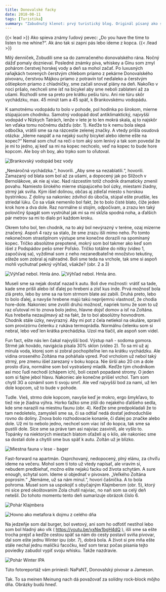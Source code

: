 ```yaml
---
title: Donovalské facky
date: 2018-08-11
tags: [Turistika]
summary: "Zabudnutý klenot: prvý turistický blog. Originál písaný ako správa na Messenger."
---
```


{{< lead >}}
Ako spieva známy ľudový pevec: „Do you have the time to listen to me whine?“. Ak áno tak si zapni pás lebo ideme z kopca.
{{< /lead >}}


Milý denníček,
Zobudili sme sa do zamračeného donovalského rána. Nočný dážď pomaly doznieval. Posledné známky piva, whiskey a Ginu som zmyl pohárom čerstvej horskej vody a deň sa mohol začať. Po luxusných raňajkách tvorených čerstvým chlebom priamo z pekárne Donovalského pivovaru, čerstvou Májkou priamo z potravín toť neďaleko a čerstvým oštiepkom priamo z chladničky, sme začali snovať plány na deň. Nakoľko v noci pršalo, nechceli sme ísť na bicykel aby sme neboli zablatení až za ušami. Rozhodli sme sa preto pre krátku pešiu túru. Ani nie túru skôr vychádzku, max. 45 minút tam a 45 späť, k Brankovskému vodopádu.

K samotnému vodopádu to bolo v pohode, pol hodinka po širokom, mierne stúpajúcom chodníku. Samotný vodopád dosť antiklimaktický, najvyšší vodopád v Nízkych Tatrách, lenže v lete je to len mokrá skala, aj to najskôr len vďaka tomu nočnému dažďu (obr. 1). Keďže to k nemu bola slepá odbočka, vrátili sme sa na rázcestie zelenej značky. A vtedy prišla osudová otázka: „Ideme naspäť a na nejaký suchý bicykel alebo ideme ešte na kopec?“ Nemal som chuť na reči o tom aký som lenivý a tak som povedal že je mi to jedno, aj keď sa mi na kopec nechcelo, veď na kopec to bude hore kopcom. Ale boy oh boy, ako trpko som to oľutoval.

![Brankovský vodopád bez vody](obr-1-brankovsky-vdp.jpg "Brankovský vodopád, najvyšší vodopád v Nízkych Tatrách, lenže v lete je to len mokrá skala.")

„Nenáročná vychádzka.“, hovorili. „Aby sme sa nezablatili.“, hovorili. Zamazaný od blata som bol až za ušami, a dopocený jak po Slížoch v Bernolákove, ak nie aj viac. Nad rázcestím totiž chodník dramaticky zmenil povahu. Namiesto širokého mierne stúpajúceho bol úzky, miestami žiadny, strmý jak sviňa. Kým išiel dolinou, občas aj zdieľal miesto s horskou bystrinkou. Z doliny sa nakoniec zdvihol do úbočia, stúpal ešte prudšie, les striedal lúku. Čo sa však nemenilo bol fakt, že to bolo čisté blato, čiže jeden krok hore a dva dole. Raz normálne si stojím, odpočívam, a zrazu len taký polovičný špagát som vystrúhal jak mi sa mi skĺzla spodná noha, a ďalších pár metrov sa mi to dialo pri každom kroku.

Okrem toho bol, ten chodník, na to aký bol nevýrazný v teréne, ozaj mizerne značený. Aspoň 4 razy sa stalo, že sme zrazu išli mimo neho. Po tomto nekonečnom strastiplnom výstupe sme konečne dorazili na spomínaný kopec. Tričko absolútne prepotené, mokrý som bol takmer ako keď som išiel z Podspádov pešo smer Poľsko. Tričko totálne do nitky (video 1, započúvaj sa), vyždímal som z neho nezanedbateľné množstvo tekutiny, ešteže som zobral aj náhradné. Boli sme teda na vrchole, tak sme si aspoň mohli vychutnať pekný výhľad, všakže? (obr. 2 a 3)

![Výhľad nebol. Hmla áno.](obr-2-vyhlad-1.jpg)
![Výhľad nebol. Hmla áno.](feature-obr-3-vyhlad-2.jpg "Výhľady na nezaplatenie")

Museli sme sa nejak dostať nazad k autu. Boli dve možnosti: vrátiť sa tade, kade sme prišli alebo ísť ďalej po hrebeni a zísť kus inde. Prvá možnosť bola zlá preto, lebo by sme sa na tom strmom blate asi zabili. Druhá preto, lebo to bolo ďalej, a navyše hrebene majú takú nepríjemnú vlastnosť, že chodia hore-dole. Nakoniec sme zvolili druhú možnosť, napriek tomu že som to už raz oľutoval mi to znova bolo jedno, hlavne dojsť domov a ísť na Zoltána. Kus hrebeňa nezaujímavý až na fakt, že to bol absolútny hovnodrom. Chodník stále úzky, nevýrazný. Aby mi pot z čela netiekol na okuláre, spravil som provizórnu čelenku z rukáva termoprádla. Normálnu čelenku som si nebral, lebo veď len krátka prechádzka. Uzol ma tlačil, ale aspoň som videl.

Fun fact, ešte nás len čakal najvyšší bod. Výstup naň - sodoma gomora. Strmé jak hovädo, navigácia písala 30% sklon (video 2). To sa mi už aj minula voda, ktorej som si zobral pochopiteľne len na krátku vychádzku. Ale vidina oroseného Zoltána ma poháňala vpred. Pod vrcholom už nebol taký strmý, pre zmenu išiel zarezaný v boku kopca. Nie širší ako 20 cm a dole prosto ďúra, normálne som bol vystrašený mladík. Keďže tým chodníkom asi moc ľudí nechodí (chápem ich), boli cezeň popadané stromy. O jeden som si fajne jebol hlavu. Nakoniec ale konečne prišiel vrchol. Tam som chytil 3G a oznámil som ti svoju smrť. Ale veď najvyšší bod za nami, už len dole kopcom, už to bude v pohode.

Tudle. Vieš, strmo dole kopcom, navyše keď je mokro, ergo šmykľavo, to tiež nie je žiadna výhra. Horko ťažko sme zišli do nejakého ďalšieho sedla, kde sme narazili na miestnu faunu (obr. 4). Keďže sme predpokladali že to tam nedoletelo, zamysleli sme sa, či sa odtiaľ nedá dostať jednoduchšie rovno do doliny. Znova bolo rozhodovacie konanie, či ďalej po značke alebo dole. Už mi to nebolo jedno, nechcel som viac ísť do kopca, tak sme sa pustili dole. Síce sme sa práve tam asi najviac zasvinili, ale vyšlo to. Topánky na niektorých miestach blatom oťaželi aj o kilo, ale nakoniec sme sa dostali dole a chytili sme bus späť k autu. Zoltán už je blízko.

![Miestna fauna v lese - bager](obr-4-fauna.jpg "Spomínaná miestna fauna.")

Fast-forward na apartmán. Osprchovaný, nedopocený, plný elánu, za chvíľu ideme na večeru. Mohol som ti toto už vtedy napísať, ale vravím si, nebudem predbiehať, možno ešte nejakú facku od života schytám. A sure enough, schytal som. Ideme si objednať v pivovare. „Veľkého Zoltána poprosím.“ „Nemáme, už sa nám minul.“, hovorí čašníčka. A to bola pohroma. Musel som sa uspokojiť s obyčajným Klajmberom (obr. 5), ktorý mi síce pred okoštovaním Zola chutil najviac, no naň som sa celý deň netešil. Do tohoto momentu tento deň sumarizuje obrázok číslo 6. 

![Pohár Klajmbera](obr-5-klajmber.jpg "A šak aj Klajmber je dobrý...")

![Hovno ako metafora k dojmu z celého dňa](obr-6-pocity.jpg "Metaforický sumár dojmov z dňa fotograficky zachytený.")

Na jedzeňje som dal burger, bol svetový, ani som ho odfotiť nestihol lebo som bol hladný ako vlk ( https://youtu.be/yxNw1bgH4dQ ), išli sme sa ešte trocha prejsť a keďže cestou späť sa nám do cesty postavil sviňa pivovar, dal som ešte jednu Winter ipu (obr. 7), dobrá bola. A život si pre mňa ešte stále nechal jednu maličkú facočku, keď som teraz počas písania tejto poviedky zabudol vypiť svoju whisku. Takže nazdravie.

![Pohár Winter IPA](obr-7-pivo.jpg "Winter IPA na záver")

Túto fotoreportáž vám priniesli: NaPaNT, Donovalský pivovar a Jameson.

Tak. To sa meinen Meinung nach dá považovať za solídny rock-block môjho dňa. Obrázky budú hneď.
